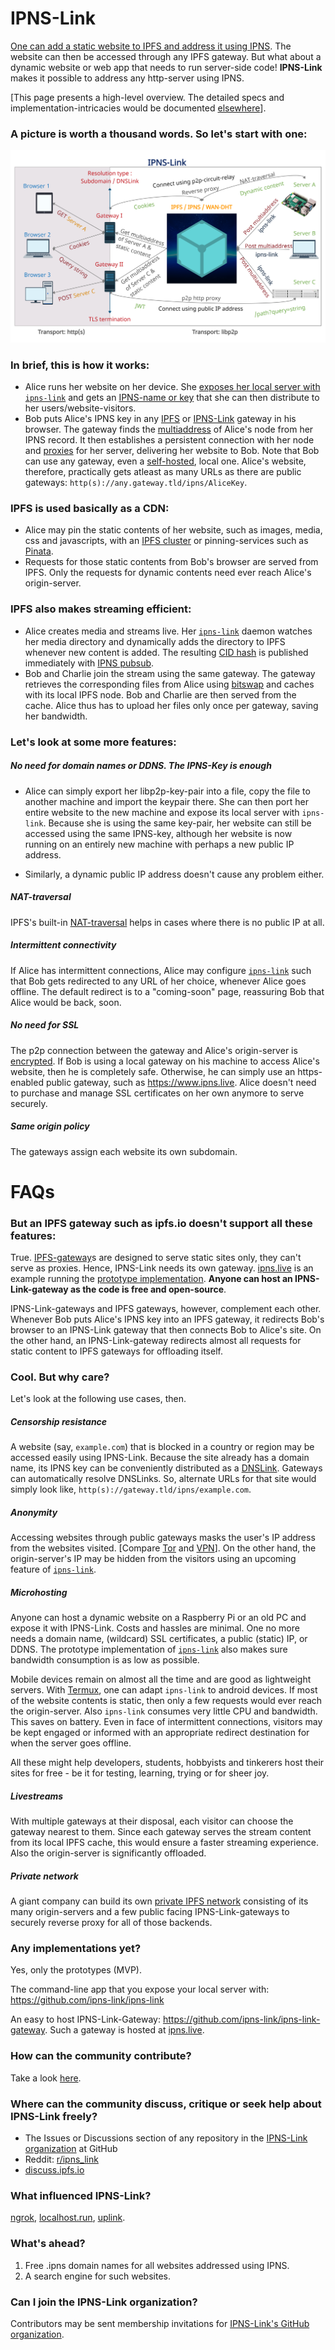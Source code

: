 # IPNS-Link

[One can add a static website to IPFS and address it using IPNS](https://medium.com/pinata/how-to-easily-host-a-website-on-ipfs-9d842b5d6a01). The website can then be accessed through any IPFS gateway. But what about a dynamic website or web app that needs to run server-side code! **IPNS-Link** makes it possible to address any http-server using IPNS.

[This page presents a high-level overview. The detailed specs and implementation-intricacies would be documented [elsewhere](/specs.md)].

### A picture is worth a thousand words. So let's start with one:

![IPNS-Link_schema](./IPNS-Link_schema.jpg)

### In brief, this is how it works:

- Alice runs her website on her device. She [exposes her local server with `ipns-link`](https://github.com/ipns-link/ipns-link/blob/main/tutorials/QuickStart.md) and gets an [IPNS-name or key](https://docs.ipfs.io/concepts/ipns/) that she can then distribute to her users/website-visitors.
- Bob puts Alice's IPNS key in any [IPFS](https://ipfs.github.io/public-gateway-checker/) or [IPNS-Link](https://github.com/ipns-link/ipns-link-gateway) gateway in his browser. The gateway finds the [multiaddress](https://docs.libp2p.io/concepts/addressing/) of Alice's node from her IPNS record. It then establishes a persistent connection with her node and [proxies](https://github.com/ipfs/go-ipfs/blob/master/docs/experimental-features.md#p2p-http-proxy) for her server, delivering her website to Bob. Note that Bob can use any gateway, even a [self-hosted](https://github.com/ipns-link/ipns-link-gateway#self-hosting), local one. Alice's website, therefore, practically gets atleast as many URLs as there are public gateways: `http(s)://any.gateway.tld/ipns/AliceKey`.

### IPFS is used basically as a CDN:

- Alice may pin the static contents of her website, such as images, media, css and javascripts, with an [IPFS cluster](https://cluster.ipfs.io/) or pinning-services such as [Pinata](https://www.pinata.cloud/).
- Requests for those static contents from Bob's browser are served from IPFS. Only the requests for dynamic contents need ever reach Alice's origin-server.

### IPFS also makes streaming efficient:

- Alice creates media and streams live. Her [`ipns-link`](https://github.com/ipns-link/ipns-link) daemon watches her media directory and dynamically adds the directory to IPFS whenever new content is added. The resulting [CID hash](https://docs.ipfs.io/concepts/content-addressing/) is published immediately with [IPNS pubsub](https://github.com/ipfs/go-ipfs/blob/master/docs/experimental-features.md#ipns-pubsub).
- Bob and Charlie join the stream using the same gateway. The gateway retrieves the corresponding files from Alice using [bitswap](https://docs.ipfs.io/concepts/bitswap/) and caches with its local IPFS node. Bob and Charlie are then served from the cache. Alice thus has to upload her files only once per gateway, saving her bandwidth.

### Let's look at some more features:

##### No need for domain names or DDNS. The IPNS-Key is enough

- Alice can simply export her libp2p-key-pair into a file, copy the file to another machine and import the keypair there. She can then port her entire website to the new machine and expose its local server with `ipns-link`. Because she is using the same key-pair, her website can still be accessed using the same IPNS-key, although her website is now running on an entirely new machine with perhaps a new public IP address.

- Similarly, a dynamic public IP address doesn't cause any problem either.

##### NAT-traversal

IPFS's built-in [NAT-traversal](https://github.com/ipfs/go-ipfs/blob/master/docs/experimental-features.md#autorelay) helps in cases where there is no public IP at all.

##### Intermittent connectivity

If Alice has intermittent connections, Alice may configure [`ipns-link`](https://github.com/ipns-link/ipns-link/blob/main/MANUAL.md#onfail) such that Bob gets redirected to any URL of her choice, whenever Alice goes offline. The default redirect is to a "coming-soon" page, reassuring Bob that Alice would be back, soon.

##### No need for SSL

The p2p connection between the gateway and Alice's origin-server is [encrypted](https://docs.ipfs.io/concepts/privacy-and-encryption/#encryption). If Bob is using a local gateway on his machine to access Alice's website, then he is completely safe. Otherwise, he can simply use an https-enabled public gateway, such as https://www.ipns.live. Alice doesn't need to purchase and manage SSL certificates on her own anymore to serve securely.

##### Same origin policy

The gateways assign each website its own subdomain.



# FAQs



### But an IPFS gateway such as ipfs.io doesn't support all these features:

True. [IPFS-gateway](https://docs.ipfs.io/concepts/ipfs-gateway/#overview)s are designed to serve static sites only, they can't serve as proxies. Hence, IPNS-Link needs its own gateway. [ipns.live](https://ipns.live) is an example running the [prototype implementation](https://github.com/ipns-link/ipns-link-gateway). **Anyone can host an IPNS-Link-gateway as the code is free and open-source**.

IPNS-Link-gateways and IPFS gateways, however, complement each other. Whenever Bob puts Alice's IPNS key into an IPFS gateway, it redirects Bob's browser to an IPNS-Link gateway that then connects Bob to Alice's site. On the other hand, an IPNS-Link-gateway redirects almost all requests for static content to IPFS gateways for offloading itself.

### Cool. But why care?

Let's look at the following use cases, then.

##### Censorship resistance

A website (say, `example.com`) that is blocked in a country or region may be accessed easily using IPNS-Link. Because the site already has a domain name, its IPNS key can be conveniently distributed as a [DNSLink](https://docs.ipfs.io/concepts/dnslink/#dnslink). Gateways can automatically resolve DNSLinks. So, alternate URLs for that site would simply look like, `http(s)://gateway.tld/ipns/example.com`.

##### Anonymity

Accessing websites through public gateways masks the user's IP address from the websites visited. [Compare [Tor](https://www.torproject.org/) and [VPN](https://en.wikipedia.org/wiki/Virtual_private_network)]. On the other hand, the origin-server's IP may be hidden from the visitors using an upcoming feature of [`ipns-link`](https://github.com/ipns-link/ipns-link).

##### Microhosting

Anyone can host a dynamic website on a Raspberry Pi or an old PC and expose it with IPNS-Link. Costs and hassles are minimal. One no more needs a domain name, (wildcard) SSL certificates, a public (static) IP, or DDNS. The prototype implementation of [`ipns-link`](https://github.com/ipns-link/ipns-link) also makes sure bandwidth consumption is as low as possible.

Mobile devices remain on almost all the time and are good as lightweight servers. With [Termux](https://termux.com/), one can adapt `ipns-link` to android devices.  If most of the website contents is static, then only a few requests would ever reach the origin-server. Also `ipns-link` consumes very little CPU and bandwidth. This saves on battery. Even in face of intermittent connections, visitors may be kept engaged or informed with an appropriate redirect destination for when the server goes offline.

All these might help developers, students, hobbyists and tinkerers host their sites for free - be it for testing, learning, trying or for sheer joy.

##### Livestreams

With multiple gateways at their disposal, each visitor can choose the gateway nearest to them. Since each gateway serves the stream content from its local IPFS cache, this would ensure a faster streaming experience. Also the origin-server is significantly offloaded.

##### Private network

A giant company can build its own [private IPFS network](https://github.com/ipfs/go-ipfs/blob/master/docs/experimental-features.md#private-networks) consisting of its many origin-servers and a few public facing IPNS-Link-gateways to securely reverse proxy for all of those backends.

### Any implementations yet?

Yes, only the prototypes (MVP).

The command-line app that you expose your local server with: https://github.com/ipns-link/ipns-link

An easy to host IPNS-Link-Gateway: https://github.com/ipns-link/ipns-link-gateway. Such a gateway is hosted at [ipns.live](https://www.ipns.live).

### How can the community contribute?

Take a look [here](https://github.com/ipns-link/contribute).

### Where can the community discuss, critique or seek help about IPNS-Link freely?

- The Issues or Discussions section of any repository in the [IPNS-Link organization](https://github.com/ipns-link) at GitHub
- Reddit: [r/ipns_link](https://www.reddit.com/r/ipns_link/)
- [discuss.ipfs.io](https://discuss.ipfs.io)

### What influenced IPNS-Link?

[ngrok](https://ngrok.com/), [localhost.run](https://localhost.run/), [uplink](https://getuplink.de/).

### What's ahead?

1. Free .ipns domain names for all websites addressed using IPNS.
2. A search engine for such websites.

### Can I join the IPNS-Link organization?

Contributors may be sent membership invitations for [IPNS-Link's GitHub organization](https://github.com/ipns-link).

